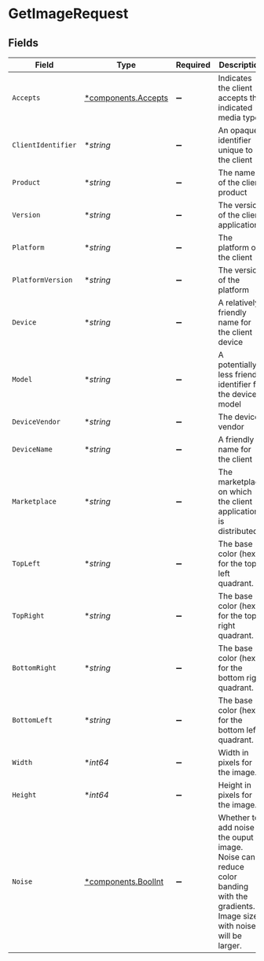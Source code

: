 # GetImageRequest


## Fields

| Field                                                                                                                              | Type                                                                                                                               | Required                                                                                                                           | Description                                                                                                                        | Example                                                                                                                            |
| ---------------------------------------------------------------------------------------------------------------------------------- | ---------------------------------------------------------------------------------------------------------------------------------- | ---------------------------------------------------------------------------------------------------------------------------------- | ---------------------------------------------------------------------------------------------------------------------------------- | ---------------------------------------------------------------------------------------------------------------------------------- |
| `Accepts`                                                                                                                          | [*components.Accepts](../../models/components/accepts.md)                                                                          | :heavy_minus_sign:                                                                                                                 | Indicates the client accepts the indicated media types                                                                             |                                                                                                                                    |
| `ClientIdentifier`                                                                                                                 | **string*                                                                                                                          | :heavy_minus_sign:                                                                                                                 | An opaque identifier unique to the client                                                                                          | abc123                                                                                                                             |
| `Product`                                                                                                                          | **string*                                                                                                                          | :heavy_minus_sign:                                                                                                                 | The name of the client product                                                                                                     | Plex for Roku                                                                                                                      |
| `Version`                                                                                                                          | **string*                                                                                                                          | :heavy_minus_sign:                                                                                                                 | The version of the client application                                                                                              | 2.4.1                                                                                                                              |
| `Platform`                                                                                                                         | **string*                                                                                                                          | :heavy_minus_sign:                                                                                                                 | The platform of the client                                                                                                         | Roku                                                                                                                               |
| `PlatformVersion`                                                                                                                  | **string*                                                                                                                          | :heavy_minus_sign:                                                                                                                 | The version of the platform                                                                                                        | 4.3 build 1057                                                                                                                     |
| `Device`                                                                                                                           | **string*                                                                                                                          | :heavy_minus_sign:                                                                                                                 | A relatively friendly name for the client device                                                                                   | Roku 3                                                                                                                             |
| `Model`                                                                                                                            | **string*                                                                                                                          | :heavy_minus_sign:                                                                                                                 | A potentially less friendly identifier for the device model                                                                        | 4200X                                                                                                                              |
| `DeviceVendor`                                                                                                                     | **string*                                                                                                                          | :heavy_minus_sign:                                                                                                                 | The device vendor                                                                                                                  | Roku                                                                                                                               |
| `DeviceName`                                                                                                                       | **string*                                                                                                                          | :heavy_minus_sign:                                                                                                                 | A friendly name for the client                                                                                                     | Living Room TV                                                                                                                     |
| `Marketplace`                                                                                                                      | **string*                                                                                                                          | :heavy_minus_sign:                                                                                                                 | The marketplace on which the client application is distributed                                                                     | googlePlay                                                                                                                         |
| `TopLeft`                                                                                                                          | **string*                                                                                                                          | :heavy_minus_sign:                                                                                                                 | The base color (hex) for the top left quadrant.                                                                                    | 3f280a                                                                                                                             |
| `TopRight`                                                                                                                         | **string*                                                                                                                          | :heavy_minus_sign:                                                                                                                 | The base color (hex) for the top right quadrant.                                                                                   | 6b4713                                                                                                                             |
| `BottomRight`                                                                                                                      | **string*                                                                                                                          | :heavy_minus_sign:                                                                                                                 | The base color (hex) for the bottom right quadrant.                                                                                | 0f2a43                                                                                                                             |
| `BottomLeft`                                                                                                                       | **string*                                                                                                                          | :heavy_minus_sign:                                                                                                                 | The base color (hex) for the bottom left quadrant.                                                                                 | 1c425d                                                                                                                             |
| `Width`                                                                                                                            | **int64*                                                                                                                           | :heavy_minus_sign:                                                                                                                 | Width in pixels for the image.                                                                                                     | 1920                                                                                                                               |
| `Height`                                                                                                                           | **int64*                                                                                                                           | :heavy_minus_sign:                                                                                                                 | Height in pixels for the image.                                                                                                    | 1080                                                                                                                               |
| `Noise`                                                                                                                            | [*components.BoolInt](../../models/components/boolint.md)                                                                          | :heavy_minus_sign:                                                                                                                 | Whether to add noise to the ouput image. Noise can reduce color banding with the gradients. Image sizes with noise will be larger. | 1                                                                                                                                  |